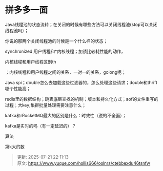 # 拼多多一面

Java线程池的状态流转；在关闭的时候有哪些方法可以关闭线程池(stop可以关闭线程池吗）；

你说的那两个关闭线程池的时候是一个什么样的状态；

synchronized 用户线程和*内核线程；加锁比较耗性能的动作，

内核线程和用户线程区别th

；内核线程和用户线程之间的关系，一对一的关系，golong呢；

Java spi；double怎么去加载这些过滤器的，怎么处理这些请求；double和thrift哪个性能高；

redis里的数据结构；跳表底层查找的机制；版本和持久化方式；aof的文件重写的过程；大key;集群批量处理需要注意什么；

kafka和rRocketMQ最大的区别是什么：时效性（说的不全面）；

kafka是实时的吗（有一定延迟的）？

算法

第k大的数



> 更新: 2025-07-21 22:11:13  
> 原文: <https://www.yuque.com/hollis666/oolnrs/ctebbexdu46tsnfw>